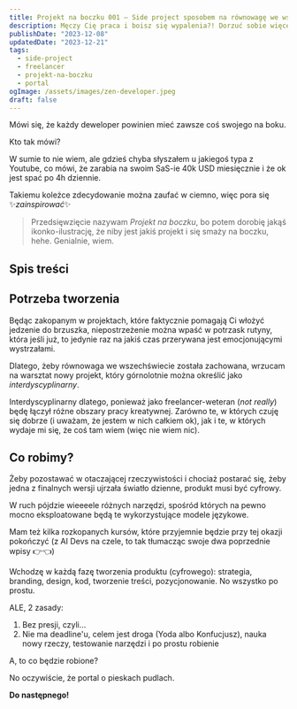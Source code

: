```yaml
---
title: Projekt na boczku 001 – Side project sposobem na równowagę we wszechświecie  
description: Męczy Cię praca i boisz się wypalenia?! Dorzuć sobie więcej pracy po godzinach i zacznij staczać się w otchłań szaleństwa (nie no jajcuje, będzie git).
publishDate: "2023-12-08"
updatedDate: "2023-12-21"
tags:
  - side-project
  - freelancer
  - projekt-na-boczku
  - portal
ogImage: /assets/images/zen-developer.jpeg
draft: false
---
```


Mówi się, że każdy deweloper powinien mieć zawsze coś swojego na boku.

Kto tak mówi?

W sumie to nie wiem, ale gdzieś chyba słyszałem u jakiegoś typa z Youtube, co mówi, że zarabia na swoim SaS-ie 40k USD miesięcznie i że ok jest spać po 4h dziennie.

Takiemu koleżce zdecydowanie można zaufać w ciemno, więc pora się ✨*zainspirować*✨

> Przedsięwzięcie nazywam *Projekt na boczku*, bo potem dorobię jakąś ikonko-ilustrację, że niby jest jakiś projekt i się smaży na boczku, hehe. Genialnie, wiem.

## Spis treści

## Potrzeba tworzenia

Będąc zakopanym w projektach, które faktycznie pomagają Ci włożyć jedzenie do brzuszka, niepostrzeżenie można wpaść w potrzask rutyny, która jeśli już, to jedynie raz na jakiś czas przerywana jest emocjonującymi wystrzałami. 

Dlatego, żeby równowaga we wszechświecie została zachowana, wrzucam na warsztat nowy projekt, który górnolotnie można określić jako *interdyscyplinarny*.

Interdyscyplinarny dlatego, ponieważ jako freelancer-weteran (*not really*) będę łączył różne obszary pracy kreatywnej. Zarówno te, w których czuję się dobrze (i uważam, że jestem w nich całkiem ok), jak i te, w których wydaje mi się, że coś tam wiem (więc nie wiem nic).

## Co robimy?

Żeby pozostawać w otaczającej rzeczywistości i chociaż postarać się, żeby jedna z finalnych wersji ujrzała światło dzienne, produkt musi być cyfrowy.

W ruch pójdzie wieeeele różnych narzędzi, spośród których na pewno mocno eksploatowane będą te wykorzystujące modele językowe.

Mam też kilka rozkopanych kursów, które przyjemnie będzie przy tej okazji pokończyć (z AI Devs na czele, to tak tłumacząc swoje dwa poprzednie wpisy 👉👈)

Wchodzę w każdą fazę tworzenia produktu (cyfrowego): strategia, branding, design, kod, tworzenie treści, pozycjonowanie. No wszystko po prostu.

ALE, 2 zasady:

1. Bez presji, czyli...
2. Nie ma deadline'u, celem jest droga (Yoda albo Konfucjusz), nauka nowy rzeczy, testowanie narzędzi i po prostu robienie

A, to co będzie robione?

No oczywiście, że portal o pieskach pudlach.

**Do następnego!**

